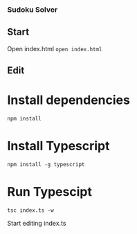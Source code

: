 ### Sudoku Solver

## Start

Open index.html
```open index.html```

## Edit

# Install dependencies
```npm install```

# Install Typescript
```npm install -g typescript```

# Run Typescipt
```tsc index.ts -w```

Start editing index.ts